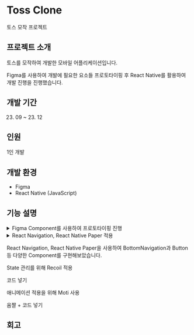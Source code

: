 # Toss Clone
토스 모작 프로젝트

## 프로젝트 소개
토스를 모작하여 개발한 모바일 어플리케이션입니다.



Figma를 사용하여 개발에 필요한 요소들 프로토타이핑 후 React Native를 활용하여 개발 진행을 진행했습니다.

## 개발 기간
23. 09 ~ 23. 12

## 인원
1인 개발

## 개발 환경
* Figma
* React Native (JavaScript)

## 기능 설명


<details>
	<summary>Figma Component를 사용하여 프로토타이핑 진행</summary>
    
   <div align="center">
    <img src="https://github.com/minkimgyu/minkimgyu/assets/48249824/9c2ef52f-2725-4bb5-ba3e-fe00c97cba3d" width="30%" height="30%"/>
    <img src="https://github.com/minkimgyu/minkimgyu/assets/48249824/5a53342c-583d-4af3-a7a3-117a0010bd61" width="30%" height="30%"/>
  </div>
   
</details>

<details>
	<summary>React Navigation, React Native Paper 적용</summary>
    	<div align="center">
	    <img src="https://github.com/minkimgyu/MobileUI-UX1/assets/48249824/71954e28-7301-4935-9d85-042c85792c76" width="30%" height="30%"/>
  	</div>
   
</details>

React Navigation, React Native Paper을 사용하여 BottomNavigation과 Button 등 다양한 Component를 구현해보았습니다.

State 관리를 위해 Recoil 적용

코드 넣기

애니메이션 적용을 위해 Moti 사용

움짤 + 코드 넣기

## 회고


